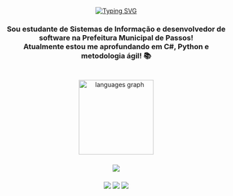 <div align="center">
  
  [![Typing SVG](https://readme-typing-svg.demolab.com?font=Fira+Code&pause=1000&color=FF6E96&center=true&random=false&width=500&lines=Olá+Mundo!🌎;Meu+nome+é+Henrique+Menezes.;Seja+bem-vindo+ao+meu+perfil!+%E2%AD%90%EF%B8%8F)](https://git.io/typing-svg)

  ### Sou estudante de Sistemas de Informação e desenvolvedor de software na Prefeitura Municipal de Passos!<br>Atualmente estou me aprofundando em C#, Python e metodologia ágil! 📚

  #
  
  <img src="https://github-readme-stats.vercel.app/api/top-langs?username=menezesho&locale=pt-br&hide_title=false&layout=compact&card_width=320&langs_count=6&theme=dracula&hide_border=true" height="170" alt="languages graph"/>
  
</div>

###

<div align="center">
  <img src="https://skillicons.dev/icons?i=cs,cpp,html,css,js,py,flutter,mysql,github" />
</div>

###

<div align="center">
  <a href="https://instagram.com/menezesh.o" target="_blank"><img src="https://img.shields.io/badge/-Instagram-%23E4405F?style=for-the-badge&logo=instagram&logoColor=white" target="_blank"></a>
  <a href="https://www.linkedin.com/in/menezesho" target="_blank"><img src="https://img.shields.io/badge/-LinkedIn-%230077B5?style=for-the-badge&logo=linkedin&logoColor=white" target="_blank"></a>  
  <a href = "mailto:henryyquemenezes@gmail.com" target="_blank"><img src="https://img.shields.io/badge/-Gmail-%23333?style=for-the-badge&logo=gmail&logoColor=white" target="_blank"></a>
</div>

###
